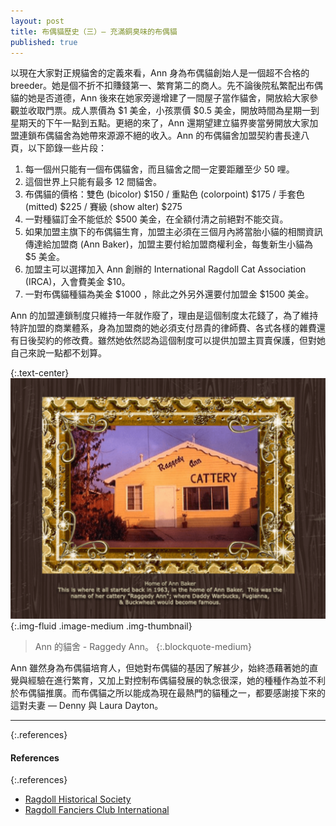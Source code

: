 ```yaml
---
layout: post
title: 布偶貓歷史（三）— 充滿銅臭味的布偶貓
published: true
---
```


以現在大家對正規貓舍的定義來看，Ann 身為布偶貓創始人是一個超不合格的 breeder。她是個不折不扣賺錢第一、繁育第二的商人。先不論後院私繁配出布偶貓的她是否道德，Ann 後來在她家旁邊增建了一間屋子當作貓舍，開放給大家參觀並收取門票。成人票價為 $1 美金，小孩票價 $0.5 美金，開放時間為星期一到星期天的下午一點到五點。更絕的來了，Ann 還期望建立貓界麥當勞開放大家加盟連鎖布偶貓舍為她帶來源源不絕的收入。Ann 的布偶貓舍加盟契約書長達八頁，以下節錄一些片段：

1. 每一個州只能有一個布偶貓舍，而且貓舍之間一定要距離至少 50 哩。
2. 這個世界上只能有最多 12 間貓舍。
3. 布偶貓的價格：雙色 (bicolor) $150 / 重點色 (colorpoint) $175 / 手套色 (mitted) $225 / 賽級 (show alter) $275
4. 一對種貓訂金不能低於 $500 美金，在全額付清之前絕對不能交貨。
5. 如果加盟主旗下的布偶貓生育，加盟主必須在三個月內將當胎小貓的相關資訊傳達給加盟商 (Ann Baker)，加盟主要付給加盟商權利金，每隻新生小貓為 $5 美金。
6. 加盟主可以選擇加入 Ann 創辦的 International Ragdoll Cat Association (IRCA)，入會費美金 $10。
7. 一對布偶貓種貓為美金 $1000 ，除此之外另外還要付加盟金 $1500 美金。

Ann 的加盟連鎖制度只維持一年就作廢了，理由是這個制度太花錢了，為了維持特許加盟的商業體系，身為加盟商的她必須支付昂貴的律師費、各式各樣的雜費還有日後契約的修改費。雖然她依然認為這個制度可以提供加盟主買賣保護，但對她自己來說一點都不划算。

{:.text-center}
![history-3-1](/assets/img/history/history-3-1.jpg){:.img-fluid .image-medium .img-thumbnail}
> Ann 的貓舍 - Raggedy Ann。
{:.blockquote-medium}

Ann 雖然身為布偶貓培育人，但她對布偶貓的基因了解甚少，始終憑藉著她的直覺與經驗在進行繁育，又加上對控制布偶貓發展的執念很深，她的種種作為並不利於布偶貓推廣。而布偶貓之所以能成為現在最熱門的貓種之一，都要感謝接下來的這對夫妻 — Denny 與 Laura Dayton。

---

{:.references}
#### References

{:.references}
* [Ragdoll Historical Society](http://ragdollhistoricalsociety.org/)
* [Ragdoll Fanciers Club International](http://rfci.org/)

